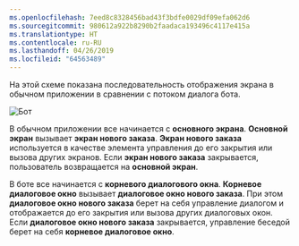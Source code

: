 ```yaml
---
ms.openlocfilehash: 7eed8c8328456bad43f3bdfe0029df09efa062d6
ms.sourcegitcommit: 980612a922b8290b2faadaca193496c4117e415a
ms.translationtype: HT
ms.contentlocale: ru-RU
ms.lasthandoff: 04/26/2019
ms.locfileid: "64563489"
---
```

На этой схеме показана последовательность отображения экрана в обычном приложении в сравнении с потоком диалога бота. 

![Бот](~/media/designing-bots/core/dialogs-screens.png)

В обычном приложении все начинается с **основного экрана**.
**Основной экран** вызывает **экран нового заказа**.
**Экран нового заказа** используется в качестве элемента управления до его закрытия или вызова других экранов. Если **экран нового заказа** закрывается, пользователь возвращается на **основной экран**.

В боте все начинается с **корневого диалогового окна**. **Корневое диалоговое окно** вызывает **диалоговое окно нового заказа**. При этом **диалоговое окно нового заказа** берет на себя управление диалогом и отображается до его закрытия или вызова других диалоговых окон. Если **диалоговое окно нового заказа** закрывается, управление беседой берет на себя **корневое диалоговое окно**.
